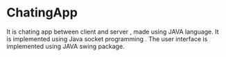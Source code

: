 # ChatingApp
It is chating app between client and server , made using JAVA language.
It is implemented using Java socket programming .
The user interface is implemented using JAVA swing package.
